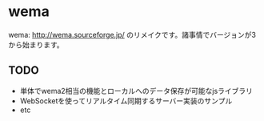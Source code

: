 wema
======

wema: http://wema.sourceforge.jp/ のリメイクです。諸事情でバージョンが3から始まります。

TODO
-----
- 単体でwema2相当の機能とローカルへのデータ保存が可能なjsライブラリ
- WebSocketを使ってリアルタイム同期するサーバー実装のサンプル
- etc
